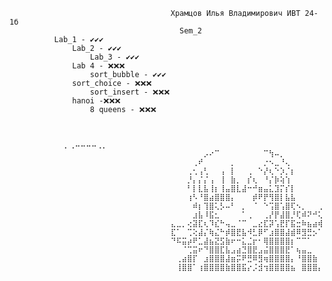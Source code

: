                                         Храмцов Илья Владимирович ИВТ 24-1б 
                          			      Sem_2 
			  Lab_1 - ✔️✔️✔️
     			  Lab_2 - ✔️✔️✔️
	                  Lab_3 - ✔️✔️✔️
		          Lab 4 - ❌❌❌
	                  sort_bubble - ✔️✔️✔️
		          sort_choice - ❌❌❌
	                  sort_insert - ❌❌❌
		          hanoi -❌❌❌
	                  8 queens - ❌❌❌

                  
                                          ⠀⠀⠀⠀⠀⠀⠀⠀⠀⠀⡀⢀⠤⠤⠤⠤⢀⡀⠀⠀⠀⠀⠀⠀⠀⠀⠀⠀
                                        ⠀⠀⠀⠀⠀⠀⡠⠔⠉⠀⠀⠀⠀⠀⠀⠀⠀⠉⢳⠤⡀⠀⠀⠀⠀⠀⠀⠀
                                        ⠀⠀⠀⠀⢀⠞⠀⠀⠀⠀⠀⡀⠀⠀⠀⠀⠀⡐⠢⣀⠘⢄⠀⠀⠀⠀⠀⠀
                                        ⠀⠀⠀⢀⢂⢠⢃⠀⠀⢠⠀⡇⠀⠀⢀⠀⠑⡜⢆⠑⡱⡈⡆⠀⠀⠀⠀⠀
                                        ⠀⠀⠀⡘⡄⡌⡌⢠⠀⢸⠀⣷⡀⠀⡎⢆⠀⠘⡌⡷⢵⢱⠀⠀⠀⠀⠀⠀
                                        ⠀⠀⠀⠃⡇⣇⣧⢸⡆⢸⣤⣿⣇⣼⠒⠚⣶⣤⣅⣹⡍⡎⡇⠀⠀⠀⠀⠀
                                        ⠀⠀⠀⢰⠣⠘⣿⣴⣿⣿⣿⡄⠀⠀⠀⡾⠟⡟⢻⣿⡇⣧⣧⠀⠀⠀⠀⠀
                                        ⠀⠀⠀⠀⠾⡆⢹⣿⢅⡣⠤⠃⠀⡀⠀⠈⠀⠑⢩⣿⢡⣿⢏⠢⡀⠀⠀⢀
                                        ⠀⠀⠀⠀⣰⣧⠸⣯⣂⠀⠀⠀⠀⠁⢀⠀⠀⢀⡜⡟⣼⣿⡘⢏⠾⠝⠚⢅
                                        ⣄⣀⡀⢔⣽⣏⢆⠹⣎⠓⢤⣀⠈⠉⠀⣀⣔⣏⡽⢡⣟⡏⣯⣒⠷⣦⣴⢾
                                        ⣏⠁⠀⢉⢕⣼⡌⢷⣌⠓⡾⣿⣟⣧⠺⣃⡿⠋⣰⣿⣿⣼⣾⠿⣻⣛⡢⠁
                                        ⠙⠯⣭⡴⠟⣁⣼⣦⣝⣫⣷⠖⠒⣅⣈⡖⠂⢿⣿⣿⣿⣿⡆⠉⠉⠁⠀⠀
                                        ⠀⠀⠈⢉⣭⠖⠙⣿⣿⣏⣧⣠⣴⣙⣿⣟⣠⣬⣿⣿⣿⣟⠁⢦⣤⣀⠀⠀
                                        ⠀⢀⣴⣿⡏⠀⣰⣿⣿⣿⣼⣶⡭⠟⣛⠿⣻⢶⣿⣿⣿⣿⡄⠘⣿⣿⣷⠀
                                        ⠀⢸⣿⣿⠁⢰⣿⣿⣿⣿⣷⣿⣿⣯⡔⡨⣺⢲⣿⣿⣿⣿⣦⠀⣿⣿⣿⡄
